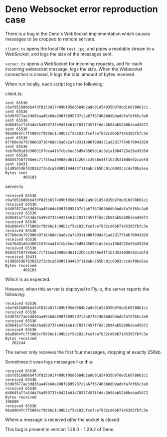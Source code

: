# Deno Websocket error reproduction case

There is a bug in the Deno's WebSocket implementation which causes messages to
be dropped to remote servers.

`client.ts` opens the local file `test.jpg`, and pipes a readable stream to a
WebSocket, and logs the size of the messages sent.

`server.ts` opens a WebSocket for incoming requests, and for each incoming
websocket message, logs the size. When the Websocket connection is closed, it
logs the total amount of bytes received.

When run locally, each script logs the following:

client.ts:

```
sent 65536 c0afd51b806b4fdf815b017409bf95d0584b2a9d91d54935b97ded16078061c1
sent 65536 b3d8f877ae3dd36aa49b6da898f8895707c2a67f67468b0db9adbfa7df65c3a9
sent 65536 dd8645a7fa54da76a950737e9421e61d70377457ffddc2b94ab52b0bdea45672
sent 65536 98a8964fc7f5089cf9996c1c90b2cf5e102cfcefcef832cd0bb7145305fbfc3e
sent 65536 877b0ede797086d97164b8dc6a6e2afa0311b80f89da31ad2d17754b70043d29
sent 65536 feb76d01d3d3003157dea4167cba5ec38d943569b1dc3e1a1984725e59a3935d
sent 65536 868557507298e6c71f16ea10908ed611c2b0cc3948e4ff1b2d5310d8e02cabfd
sent 10431 b1d0505d6f830262f2a0ca58905194483f118abc765bc91c6093cccdef0ba5ea
Bytes sent
		469183
```

server.ts

```
received 65536 c0afd51b806b4fdf815b017409bf95d0584b2a9d91d54935b97ded16078061c1
received 65536 b3d8f877ae3dd36aa49b6da898f8895707c2a67f67468b0db9adbfa7df65c3a9
received 65536 dd8645a7fa54da76a950737e9421e61d70377457ffddc2b94ab52b0bdea45672
received 65536 98a8964fc7f5089cf9996c1c90b2cf5e102cfcefcef832cd0bb7145305fbfc3e
received 65536 877b0ede797086d97164b8dc6a6e2afa0311b80f89da31ad2d17754b70043d29
received 65536 feb76d01d3d3003157dea4167cba5ec38d943569b1dc3e1a1984725e59a3935d
received 65536 868557507298e6c71f16ea10908ed611c2b0cc3948e4ff1b2d5310d8e02cabfd
received 10431 b1d0505d6f830262f2a0ca58905194483f118abc765bc91c6093cccdef0ba5ea
Bytes received
		469183
```

Which is as expected.

However, when this server is deployed to Fly.io, the server reports the
following:

```
received 65536 c0afd51b806b4fdf815b017409bf95d0584b2a9d91d54935b97ded16078061c1
received 65536 b3d8f877ae3dd36aa49b6da898f8895707c2a67f67468b0db9adbfa7df65c3a9
received 65536 dd8645a7fa54da76a950737e9421e61d70377457ffddc2b94ab52b0bdea45672
received 65536 98a8964fc7f5089cf9996c1c90b2cf5e102cfcefcef832cd0bb7145305fbfc3e
Bytes received
   262144
```

The server only receives the first four messages, stopping at exactly 256kb.

Sometimes it even logs messages like this:

```
received 65536 c0afd51b806b4fdf815b017409bf95d0584b2a9d91d54935b97ded16078061c1
received 65536 b3d8f877ae3dd36aa49b6da898f8895707c2a67f67468b0db9adbfa7df65c3a9
received 65536 dd8645a7fa54da76a950737e9421e61d70377457ffddc2b94ab52b0bdea45672
Bytes received
196608
received 65536 98a8964fc7f5089cf9996c1c90b2cf5e102cfcefcef832cd0bb7145305fbfc3e
```

Where a message is received _after_ the socket is closed.

This bug is present in version 1.29.0 - 1.29.2 of Deno.
